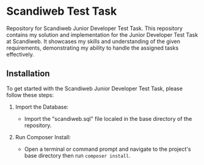 # Scandiweb Test Task

Repository for Scandiweb Junior Developer Test Task. This repository contains my solution and implementation for the Junior Developer Test Task at Scandiweb. It showcases my skills and understanding of the given requirements, demonstrating my ability to handle the assigned tasks effectively.


## Installation
To get started with the Scandiweb Junior Developer Test Task, please follow these steps:

1. Import the Database:
    - Import the "scandiweb.sql" file localed in the base directory of the repository.

2. Run Composer Install:
    - Open a terminal or command prompt and navigate to the project's base directory then run `composer install`.

